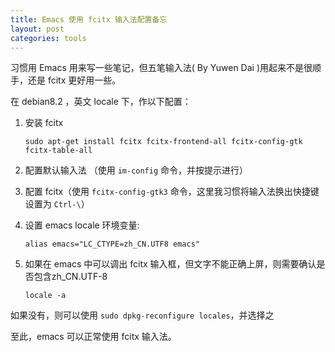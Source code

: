 ```yaml
---
title: Emacs 使用 fcitx 输入法配置备忘
layout: post
categories: tools
---
```


习惯用 Emacs 用来写一些笔记，但五笔输入法( By Yuwen Dai )用起来不是很顺手，还是 fcitx 更好用一些。

在 debian8.2 ，英文 locale 下，作以下配置：

1. 安装 fcitx

   ```shell
   sudo apt-get install fcitx fcitx-frontend-all fcitx-config-gtk fcitx-table-all
   ```
	
2. 配置默认输入法 （使用 `im-config` 命令，并按提示进行）

3. 配置 fcitx（使用 `fcitx-config-gtk3` 命令，这里我习惯将输入法换出快捷键设置为 `Ctrl-\`）

4. 设置 emacs locale 环境变量:

   ```shell
   alias emacs="LC_CTYPE=zh_CN.UTF8 emacs"
   ```
	
5. 如果在 emacs 中可以调出 fcitx 输入框，但文字不能正确上屏，则需要确认是否包含zh_CN.UTF-8

   ```shell
   locale -a
   ```
	
如果没有，则可以使用 `sudo dpkg-reconfigure locales`，并选择之
	
至此，emacs 可以正常使用 fcitx 输入法。


